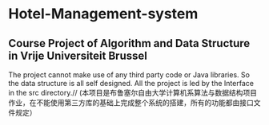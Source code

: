 # Hotel-Management-system
## Course Project of Algorithm and Data Structure in Vrije Universiteit Brussel
The project cannot make use of any third party code or Java libraries. So the data structure is all self designed.
All the project is led by the Interface in the src directory.//
(本项目是布鲁塞尔自由大学计算机系算法与数据结构项目作业，在不能使用第三方库的基础上完成整个系统的搭建，所有的功能都由接口文件规定）
